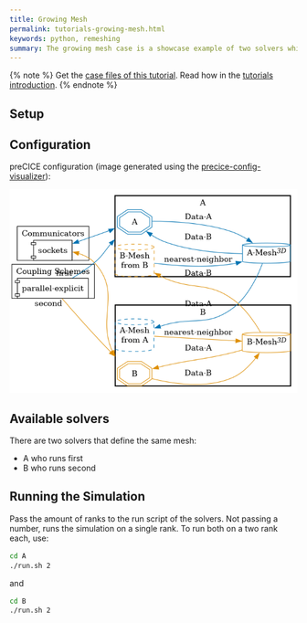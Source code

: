 ```yaml
---
title: Growing Mesh
permalink: tutorials-growing-mesh.html
keywords: python, remeshing
summary: The growing mesh case is a showcase example of two solvers which grow their mesh at predefined points in time.
---
```


{% note %}
Get the [case files of this tutorial](https://github.com/precice/tutorials/tree/master/growing-mesh). Read how in the [tutorials introduction](https://precice.org/tutorials.html).
{% endnote %}

## Setup

## Configuration

preCICE configuration (image generated using the [precice-config-visualizer](https://precice.org/tooling-config-visualization.html)):

![preCICE configuration visualization](images/tutorials-growing-mesh-precice-config.png)

## Available solvers

There are two solvers that define the same mesh:

- A who runs first
- B who runs second

## Running the Simulation

Pass the amount of ranks to the run script of the solvers.
Not passing a number, runs the simulation on a single rank.
To run both on a two rank each, use:

```bash
cd A
./run.sh 2
```

and

```bash
cd B
./run.sh 2
```
